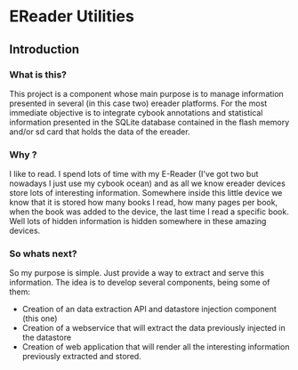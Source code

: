 # EReader Utilities

## Introduction

### What is this?

This project is a component whose main purpose is to manage information presented in several (in this case two) ereader platforms. For the most immediate objective is to integrate cybook annotations and statistical information presented in the SQLite database contained in the flash memory and/or sd card that holds the data of the ereader.

### Why ?

I like to read. I spend lots of time with my E-Reader (I've got two but nowadays I just use my cybook ocean) and as all we know ereader devices store lots of interesting information. Somewhere inside this little device we know that it is stored how many books I read, how many pages per book, when the book was added to the device, the last time I read a specific book. Well lots of hidden information is hidden somewhere in these amazing devices.

### So whats next?
So my purpose is simple. Just provide a way to extract and serve this information. The idea is to develop several components, being some of them:

* Creation of an data extraction API and datastore injection component (this one)
* Creation of a webservice that will extract the data previously injected in the datastore
* Creation of web application that will render all the interesting information previously extracted and stored.
